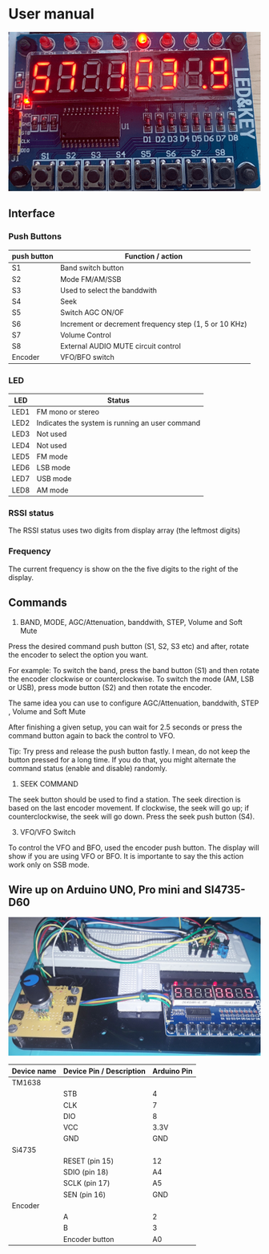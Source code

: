 
# User manual


![TM1638 Protoboard 01](../../extras/images/TM1638_01.png)


## Interface 

### Push Buttons

| push button | Function / action |
| ----------- | ----------------- |
| S1          | Band switch button |
| S2          | Mode FM/AM/SSB |
| S3          | Used to select the banddwith |
| S4          | Seek |  
| S5          | Switch AGC ON/OF |
| S6          | Increment or decrement frequency step (1, 5 or 10 KHz) |
| S7          | Volume Control |
| S8          | External AUDIO MUTE circuit control |
| Encoder     | VFO/BFO switch |

### LED

| LED         | Status            |
| ----------- | ----------------- |
| LED1        | FM mono or stereo |
| LED2        | Indicates the system is running an user command |
| LED3        | Not used |
| LED4        | Not used |  
| LED5        | FM mode  |
| LED6        | LSB mode |
| LED7        | USB mode |
| LED8        | AM mode |



### RSSI status

The RSSI status uses two digits from display array (the leftmost digits) 

### Frequency

The current frequency is show on the the five digits to the right of the display.


## Commands

1. BAND, MODE, AGC/Attenuation, banddwith, STEP, Volume and Soft Mute

Press the desired command  push button (S1, S2, S3 etc) and after, rotate the encoder to select the option you want. 

For example: To switch the band, press the band button (S1) and then rotate the encoder clockwise or counterclockwise.
To switch the mode (AM, LSB or USB), press mode button (S2) and then rotate the encoder.

The same idea you can use to configure AGC/Attenuation, banddwith, STEP , Volume and Soft Mute

After finishing a given setup, you can wait for 2.5 seconds or press the command button again to back the control to VFO.

Tip: Try press and release the push button fastly. I mean, do not keep the button pressed for a long time.
     If you do that, you might alternate the command status (enable and disable) randomly.


1. SEEK COMMAND

The seek button should be used to find a station. The seek direction is based on the last encoder movement.
If clockwise, the seek will go up; if counterclockwise, the seek will go down.
Press the seek push button (S4). 


3. VFO/VFO Switch

To control the VFO and BFO, used the encoder push button. The display will show if you are using VFO or BFO.
It is importante to say the this action work only on SSB mode.



## Wire up on Arduino UNO, Pro mini and SI4735-D60



![TM1638 Protoboard 02](../../extras/images/TM1638_02.jpg)



  | Device name      | Device Pin / Description |  Arduino Pin  |
  | ---------------- | -------------------------| ------------  |
  |    TM1638        |                          |               |
  |                  | STB                      |    4          |
  |                  | CLK                      |    7          |
  |                  | DIO                      |    8          |
  |                  | VCC                      |    3.3V       |
  |                  | GND                      |    GND        |
  |    Si4735        |                          |               |
  |                  | RESET (pin 15)           |     12        |
  |                  | SDIO (pin 18)            |     A4        |
  |                  | SCLK (pin 17)            |     A5        |
  |                  | SEN (pin 16)             |    GND        |
  |    Encoder       |                          |               |
  |                  | A                        |       2       |
  |                  | B                        |       3       |
  |                  | Encoder button           |      A0       |

